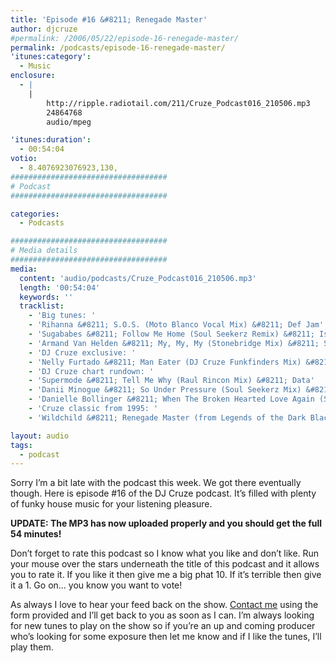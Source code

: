 ```yaml
---
title: 'Episode #16 &#8211; Renegade Master'
author: djcruze
#permalink: /2006/05/22/episode-16-renegade-master/
permalink: /podcasts/episode-16-renegade-master/
'itunes:category':
  - Music
enclosure:
  - |
    |
        http://ripple.radiotail.com/211/Cruze_Podcast016_210506.mp3
        24864768
        audio/mpeg

'itunes:duration':
  - 00:54:04
votio:
  - 8.4076923076923,130,
###################################
# Podcast
###################################

categories:
  - Podcasts

###################################
# Media details
###################################
media:
  content: 'audio/podcasts/Cruze_Podcast016_210506.mp3'
  length: '00:54:04'
  keywords: ''
  tracklist:
    - 'Big tunes: '
    - 'Rihanna &#8211; S.O.S. (Moto Blanco Vocal Mix) &#8211; Def Jam'
    - 'Sugababes &#8211; Follow Me Home (Soul Seekerz Remix) &#8211; Island'
    - 'Armand Van Helden &#8211; My, My, My (Stonebridge Mix) &#8211; Southern Fried Records'
    - 'DJ Cruze exclusive: '
    - 'Nelly Furtado &#8211; Man Eater (DJ Cruze Funkfinders Mix) &#8211; CDR'
    - 'DJ Cruze chart rundown: '
    - 'Supermode &#8211; Tell Me Why (Raul Rincon Mix) &#8211; Data'
    - 'Danii Minogue &#8211; So Under Pressure (Soul Seekerz Mix) &#8211; AATW'
    - 'Danielle Bollinger &#8211; When The Broken Hearted Love Again (Soul Seekerz Mix) &#8211; EsNtion Records'
    - 'Cruze classic from 1995: '
    - 'Wildchild &#8211; Renegade Master (from Legends of the Dark Black Part II) &#8211; Hi-Life Recordings'

layout: audio
tags:
  - podcast
---
```


Sorry I&#8217;m a bit late with the podcast this week. We got there eventually though. Here is episode #16 of the DJ Cruze podcast. It&#8217;s filled with plenty of funky house music for your listening pleasure.

**UPDATE: The MP3 has now uploaded properly and you should get the full 54 minutes!**

Don&#8217;t forget to rate this podcast so I know what you like and don&#8217;t like. Run your mouse over the stars underneath the title of this podcast and it allows you to rate it. If you like it then give me a big phat 10. If it&#8217;s terrible then give it a 1. Go on&#8230; you know you want to vote!

As always I love to hear your feed back on the show. [Contact me][3] using the form provided and I&#8217;ll get back to you as soon as I can. I&#8217;m always looking for new tunes to play on the show so if you&#8217;re an up and coming producer who&#8217;s looking for some exposure then let me know and if I like the tunes, I&#8217;ll play them.

[1]: http://ripple.radiotail.com/211/Cruze_Podcast016_210506.mp3
[2]: http://www.djcruze.co.uk/cms/podcasts/feed/rss2
[3]: /contact
